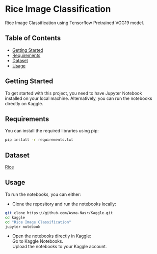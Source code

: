 # Rice Image Classification
Rice Image Classification using Tensorflow Pretrained VGG19 model.

## Table of Contents

- [Getting Started](#getting-started)
- [Requirements](#requirements)
- [Dataset](#dataset)
- [Usage](#usage)

## Getting Started

To get started with this project, you need to have Jupyter Notebook installed on your local machine. Alternatively, you can run the notebooks directly on Kaggle.

## Requirements

You can install the required libraries using pip:

```bash
pip install -r requirements.txt
```
## Dataset
[Rice](https://www.kaggle.com/datasets/muratkokludataset/rice-image-dataset)

## Usage
To run the notebooks, you can either:

- Clone the repository and run the notebooks locally:
```bash
git clone https://github.com/Asma-Nasr/Kaggle.git
cd kaggle
cd "Rice Image Classification"
jupyter notebook
```
- Open the notebooks directly in Kaggle: \
Go to Kaggle Notebooks. \
Upload the notebooks to your Kaggle account.
